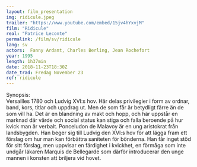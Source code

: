 ```yaml
---
layout: film_presentation
img: ridicule.jpeg
trailer: "https://www.youtube.com/embed/15jv4hYxvjM"
film: "Ridicule"
real: "Patrice Leconte"
permalink: /film/sv/ridicule
lang: sv
actors:  Fanny Ardant, Charles Berling, Jean Rochefort
year: 1995
length: 1h37min
date: 2018-11-23T18:30Z
date_trad: Fredag November 23
ref: ridicule
---
```



<span class="name"> Synopsis:</span> <br/>
<span class="resumefilm"> Versailles 1780 och Ludvig XVI:s hov. Här delas privilegier i form av ordnar, band, kors, titlar och uppdrag ut. Men de som får är betydligt färre än de som vill ha. Det är en blandning av makt och hopp, och här uppstår en marknad där värde och social status kan stiga och falla beroende på hur kvick man är verbalt. Ponceludon de Malavoy är en ung aristokrat från landsbygden. Han beger sig till Ludvig den XVI:s hov för att lägga fram ett förslag om hur man kan förbättra saniteten för bönderna. Han får inget stöd för sitt förslag, men uppvisar en färdighet i kvickhet, en förmåga som inte undgår läkaren Marquis de Bellegarde som därför introducerar den unge mannen i konsten att briljera vid hovet.</span>
